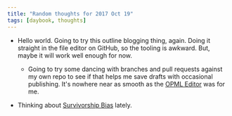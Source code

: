 ```yaml
---
title: "Random thoughts for 2017 Oct 19"
tags: [daybook, thoughts]
---
```


* Hello world. Going to try this outline blogging thing, again.
  Doing it straight in the file editor on GitHub, so the tooling is awkward.
  But, maybe it will work well enough for now.
  
  * Going to try some dancing with branches and pull requests against 
    my own repo to see if that helps me save drafts with occasional publishing.
    It's nowhere near as smooth as the [OPML Editor][] was for me.

* Thinking about [Survivorship Bias][] lately. 

[Survivorship Bias]: https://en.wikipedia.org/wiki/Survivorship_bias
[OPML Editor]: http://home.opml.org/
